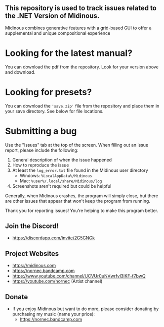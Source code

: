## This repository is used to track issues related to the .NET Version of Midinous.
Midinous combines generative features with a grid-based GUI to offer a supplemental and unique compositional experience

# Looking for the latest manual?
You can download the pdf from the repository. Look for your version above and download.
# Looking for presets?
You can download the `'save.zip'` file from the repository and place them in your save directory. See below for file locations.

# Submitting a bug
Use the "Issues" tab at the top of the screen.
When filling out an issue report, please include the following:
1) General description of when the issue happened
2) How to reproduce the issue
3) At least the `log_error.txt` file found in the Midinous user directory
   * Windows: `%LocalAppData%/Midinous`
   * Mac: `%user%/.local/share/Midinous/log`
4) Screenshots aren't required but could be helpful

Generally, when Midinous crashes, the program will simply close, but there are other issues that appear that won't keep the program from running.

Thank you for reporting issues! You're helping to make this program better.

## Join the Discord!

* https://discordapp.com/invite/2G5GNGk

## Project Websites

* https://midinous.com
* https://nornec.bandcamp.com
* https://www.youtube.com/channel/UCVUr0uNVwrfvl3IKF-f7bwQ
* https://youtube.com/nornec (Artist channel)

## Donate

* If you enjoy Midinous but want to do more, please consider donating by purchasing my music (name your price):
    * https://nornec.bandcamp.com
